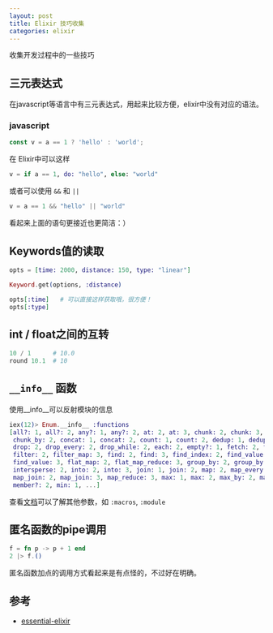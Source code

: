 ```yaml
---
layout: post
title: Elixir 技巧收集
categories: elixir
---
```


收集开发过程中的一些技巧

## 三元表达式

在javascript等语言中有三元表达式，用起来比较方便，elixir中没有对应的语法。

### javascript

```js
const v = a == 1 ? 'hello' : 'world';
```

在 Elixir中可以这样

```elixir
v = if a == 1, do: "hello", else: "world"
```

或者可以使用 `&&` 和 `||`

```elixir
v = a == 1 && "hello" || "world"
```

看起来上面的语句更接近也更简洁：）


## Keywords值的读取

```elixir
opts = [time: 2000, distance: 150, type: "linear"]

Keyword.get(options, :distance)

opts[:time]   # 可以直接这样获取哦，很方便！
opts[:type]
```

## int / float之间的互转

```elixir
10 / 1      # 10.0
round 10.1  # 10
```

## `__info__` 函数

使用__info__可以反射模块的信息


```elixir
iex(12)> Enum.__info__ :functions
[all?: 1, all?: 2, any?: 1, any?: 2, at: 2, at: 3, chunk: 2, chunk: 3, chunk: 4,
 chunk_by: 2, concat: 1, concat: 2, count: 1, count: 2, dedup: 1, dedup_by: 2,
 drop: 2, drop_every: 2, drop_while: 2, each: 2, empty?: 1, fetch: 2, fetch!: 2,
 filter: 2, filter_map: 3, find: 2, find: 3, find_index: 2, find_value: 2,
 find_value: 3, flat_map: 2, flat_map_reduce: 3, group_by: 2, group_by: 3,
 intersperse: 2, into: 2, into: 3, join: 1, join: 2, map: 2, map_every: 3,
 map_join: 2, map_join: 3, map_reduce: 3, max: 1, max: 2, max_by: 2, max_by: 3,
 member?: 2, min: 1, ...]
```

查看[文档](https://hexdocs.pm/elixir/Module.html#__info__/1)可以了解其他参数，如 `:macros`, `:module`


## 匿名函数的pipe调用

```elixir
f = fn p -> p + 1 end
2 |> f.()
```

匿名函数加点的调用方式看起来是有点怪的，不过好在明确。


## 参考

- [essential-elixir](http://learningwithjb.com/guides/essential-elixir)
